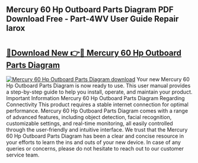 ## Mercury 60 Hp Outboard Parts Diagram PDF Download Free - Part-4WV User Guide Repair larox

# <h2><a href="http://dfpg32.blite.top/?on=Mercury+60+Hp+Outboard+Parts+Diagram">🔗Download New 👉🔴 Mercury 60 Hp Outboard Parts Diagram</a></h2>

[![Mercury 60 Hp Outboard Parts Diagram download](https://i.imgur.com/lujVjoI.png)](http://dfpg32.blite.top/?on=Mercury+60+Hp+Outboard+Parts+Diagram)
Your new Mercury 60 Hp Outboard Parts Diagram is now ready to use. This user manual provides a step-by-step guide to help you install, operate, and maintain your product. Important Information Mercury 60 Hp Outboard Parts Diagram Regarding Connectivity This product requires a stable internet connection for optimal performance. Mercury 60 Hp Outboard Parts Diagram comes with a range of advanced features, including object detection, facial recognition, customizable settings, and real-time monitoring, all easily controlled through the user-friendly and intuitive interface. We trust that the Mercury 60 Hp Outboard Parts Diagram has been a clear and concise resource in your efforts to learn the ins and outs of your new device. In case of any queries or concerns, please do not hesitate to reach out to our customer service team.
